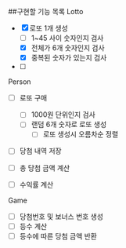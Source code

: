 ##구현할 기능 목록
Lotto
- [X] 로또 1개 생성
  - [ ] 1~45 사이 숫자인지 검사
  - [X] 전체가 6개 숫자인지 검사
  - [X] 중복된 숫자가 있는지 검사
- [ ] 

Person
- [ ] 로또 구매
  - [ ] 1000원 단위인지 검사 
  - [ ] 랜덤 6개 숫자로 로또 생성
    - [ ] 로또 생성시 오름차순 정렬
- [ ] 당첨 내역 저장
- [ ] 총 당첨 금액 계산
- [ ] 수익률 계산


Game
- [ ] 당첨번호 및 보너스 번호 생성
- [ ] 등수 계산
- [ ] 등수에 따른 당첨 금액 반환